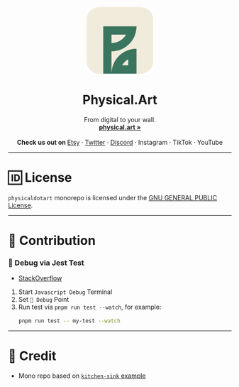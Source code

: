 <p align="center">
  <a href="#">
    
  </a>
  <p align="center">
   <img width="150" height="150" src="./docs/resources/assets/images/logo-rounded.png" alt="Logo">
  </p>
  <h1 align="center"><b>Physical.Art</b></h1>
  <p align="center">
  From digital to your wall.
    <br />
    <a href="https://physical.art"><strong>physical.art »</strong></a>
    <br />
    <br />
    <b>Check us out on </b>
    <a href="https://www.etsy.com/">Etsy</a>
    ·
    <a href="https://twitter.com/physicaldotart">Twitter</a>
    ·
    <a href="https://discord.gg/VDgNgundYf">Discord</a>
    ·
    Instagram
    ·
    TikTok
    ·
    YouTube
  </p>
</p>

---

# 🆔 License

`physicaldotart` monorepo is licensed under the
[GNU GENERAL PUBLIC License](https://opensource.org/license/gpl-3-0/).

---

# 🙏 Contribution

### 🔴 Debug via Jest Test

- [StackOverflow](https://stackoverflow.com/questions/33247602/how-do-you-debug-jest-tests)

1. Start `Javascript Debug` Terminal
2. Set `🔴 Debug` Point
3. Run test via `pnpm run test --watch`, for example:
   ```sh
   pnpm run test -- my-test --watch
   ```

---

# 🌟 Credit

- Mono repo based on
  [`kitchen-sink` example](https://github.com/vercel/turbo/tree/main/examples/kitchen-sink)
